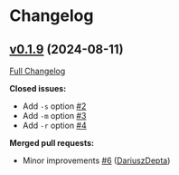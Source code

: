 # Changelog

## [v0.1.9](https://github.com/EngosSoftware/htop/tree/v0.1.9) (2024-08-11)

[Full Changelog](https://github.com/EngosSoftware/htop/compare/v0.1.9...v0.1.8)

**Closed issues:**

- Add `-s` option [\#2](https://github.com/EngosSoftware/htop/issues/2)
- Add `-m` option [\#3](https://github.com/EngosSoftware/htop/issues/3)
- Add `-r` option [\#4](https://github.com/EngosSoftware/htop/issues/4)

**Merged pull requests:**

- Minor improvements [\#6](https://github.com/EngosSoftware/htop/pull/6) ([DariuszDepta](https://github.com/DariuszDepta))
